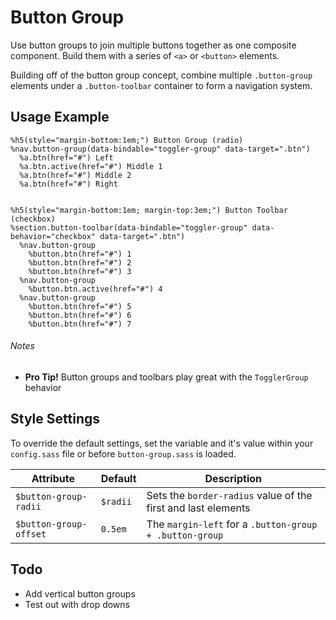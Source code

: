 
# Button Group
Use button groups to join multiple buttons together as one composite component.
Build them with a series of `<a>` or `<button>` elements.

Building off of the button group concept, combine multiple `.button-group`
elements under a `.button-toolbar` container to form a navigation system.

## Usage Example

<!--~ markup/button-group.html.haml -->
```haml
%h5(style="margin-bottom:1em;") Button Group (radio)
%nav.button-group(data-bindable="toggler-group" data-target=".btn")
  %a.btn(href="#") Left
  %a.btn.active(href="#") Middle 1
  %a.btn(href="#") Middle 2
  %a.btn(href="#") Right


%h5(style="margin-bottom:1em; margin-top:3em;") Button Toolbar (checkbox)
%section.button-toolbar(data-bindable="toggler-group" data-behavior="checkbox" data-target=".btn")
  %nav.button-group
    %button.btn(href="#") 1
    %button.btn(href="#") 2
    %button.btn(href="#") 3
  %nav.button-group
    %button.btn.active(href="#") 4
  %nav.button-group
    %button.btn(href="#") 5
    %button.btn(href="#") 6
    %button.btn(href="#") 7
```
<!-- end -->

###### Notes
- **Pro Tip!** Button groups and toolbars play great with the `TogglerGroup` behavior

## Style Settings
To override the default settings, set the variable and it's value
within your `config.sass` file or before `button-group.sass` is loaded.

Attribute              | Default    | Description
---------------------- | ---------- | -------------------------------------------
`$button-group-radii`  | `$radii`   | Sets the `border-radius` value of the first and last elements
`$button-group-offset` | `0.5em`    | The `margin-left` for a `.button-group + .button-group`

## Todo
- Add vertical button groups
- Test out with drop downs

